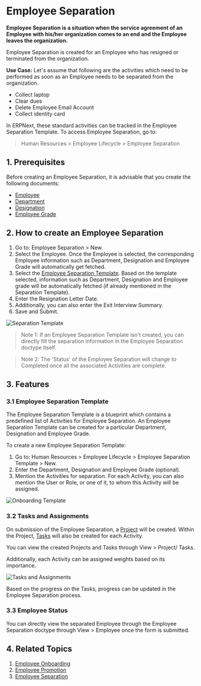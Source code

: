 # Employee Separation

**Employee Separation is a situation when the service agreement of an Employee with his/her organization comes to an end and the Employee leaves the organization.**

Employee Separation is created for an Employee who has resigned or terminated from the organization.

**Use Case:** Let's assume that following are the activities which need to be performed as soon as an Employee needs to be separated from the organization.

- Collect laptop
- Clear dues
- Delete Employee Email Account
- Collect identity card


In ERPNext, these standard activities can be tracked in the Employee Separation Template. To access Employee Separation, go to:

> Human Resources > Employee Lifecycle > Employee Separation

## 1.  Prerequisites

Before creating an Employee Separation, it is advisable that you create the following documents:

* [Employee](/docs/v13/user/manual/en/human-resources/employee)
* [Department](/docs/v13/user/manual/en/human-resources/department)
* [Designation](/docs/v13/user/manual/en/human-resources/designation)
* [Employee Grade](/docs/v13/user/manual/en/human-resources/employee-grade)

## 2. How to create an Employee Separation

1. Go to: Employee Separation > New.
1. Select the Employee. Once the Employee is selected, the corresponding Employee information such as Department, Designation and Employee Grade will automatically get fetched.
1. Select the [Employee Separation Template](#31-employee-separation-template). Based on the template selected, information such as Department, Designation and Employee grade will be automatically fetched (if already mentioned in the Separation Template).
1. Enter the Resignation Letter Date.
1. Additionally, you can also enter the Exit Interview Summary.
1. Save and Submit.


  <img class="screenshot" alt="Separation Template" src="{{docs_base_url}}/assets/img/human-resources/employee-separation.png">



> Note 1: If an Employee Separation Template isn't created, you can directly fill the separation information in the Employee Separation doctype itself.

> Note 2: The 'Status' of the Employee Separation will change to Completed once all the associated Activities are complete.


## 3. Features

### 3.1 Employee Separation Template

The Employee Separation Template is a blueprint which contains a predefined list of Activities for Employee Separation. An Employee Separation Template can be created for a particular Department, Designation and Employee Grade.

To create a new Employee Separation Template:

1. Go to: Human Resources > Employee Lifecycle > Employee Separation Template > New.
1. Enter the Department, Designation and Employee Grade (optional).
1. Mention the Activities for separation. For each Activity, you can also mention the User or Role, or one of it, to whom this Activity will be assigned.

  <img class="screenshot" alt="Onboarding Template" src="{{docs_base_url}}/assets/img/human-resources/employee-separation-template.png">


### 3.2 Tasks and Assignments

On submission of the Employee Separation, a [Project](/docs/v13/user/videos/learn/project-and-task) will be created. Within the Project, [Tasks](/docs/v13/user/videos/learn/project-and-task) will also be created for each Activity.

You can view the created Projects and Tasks through View > Project/ Tasks.


Additionally, each Activity can be assigned weights based on its importance.

<img class="screenshot" alt="Tasks and Assignments" src="{{docs_base_url}}/assets/img/human-resources/employee-sep1.png">

Based on the progress on the Tasks, progress can be updated in the Employee Separation process.


### 3.3 Employee Status

You can directly view the separated Employee through the Employee Separation doctype through View > Employee once the form is submitted.


## 4. Related Topics

1. [Employee Onboarding](/docs/v13/user/manual/en/human-resources/employee-onboarding)
1. [Employee Promotion](/docs/v13/user/manual/en/human-resources/employee_promotion)
1. [Employee Separation](/docs/v13/user/manual/en/human-resources/employee-separation)



